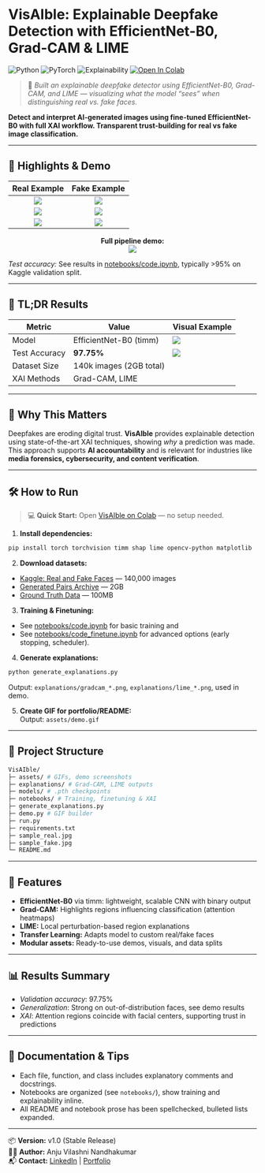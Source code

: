 # VisAIble: Explainable Deepfake Detection with EfficientNet-B0, Grad-CAM & LIME

![Python](https://img.shields.io/badge/Python-3.10-blue)
![PyTorch](https://img.shields.io/badge/Framework-PyTorch-red)
![Explainability](https://img.shields.io/badge/XAI-GradCAM%2FLIME-yellow)
[![Open In Colab](https://colab.research.google.com/assets/colab-badge.svg)](https://colab.research.google.com/github/Av1352/VisAIble/blob/main/notebooks/code.ipynb)

> 🧠 *Built an explainable deepfake detector using EfficientNet-B0, Grad-CAM, and LIME — visualizing what the model “sees” when distinguishing real vs. fake faces.*

**Detect and interpret AI-generated images using fine-tuned EfficientNet-B0 with full XAI workflow. Transparent trust-building for real vs fake image classification.**

---

## 🔑 Highlights & Demo

<div align="center">

| Real Example | Fake Example |
|:-------------:|:-------------:|
| ![](sample_real.jpg) | ![](sample_fake.jpg) |
| ![](explanations/gradcam_real.png) | ![](explanations/gradcam_fake.png) |
| ![](explanations/lime_real.png) | ![](explanations/lime_fake.png) |

**Full pipeline demo:**  
![](assets/demo.gif)

</div>

*Test accuracy:* See results in [notebooks/code.ipynb](notebooks/code.ipynb), typically >95% on Kaggle validation split.

---

## 🥇 TL;DR Results

| Metric         | Value                    | Visual Example                    |
|----------------|--------------------------|-----------------------------------|
| Model          | EfficientNet-B0 (timm)   | ![](explanations/gradcam_real.png) |
| Test Accuracy  | **97.75%**               | ![](explanations/lime_fake.png)    |
| Dataset Size   | 140k images (2GB total)  |                                   |
| XAI Methods    | Grad-CAM, LIME           |                                   |

---

## 🚀 Why This Matters

Deepfakes are eroding digital trust. **VisAIble** provides explainable detection using state-of-the-art XAI techniques, showing *why* a prediction was made.  
This approach supports **AI accountability** and is relevant for industries like **media forensics, cybersecurity, and content verification**.

---

## 🛠️ How to Run

> 💻 **Quick Start:** Open [VisAIble on Colab](https://colab.research.google.com/github/Av1352/VisAIble/blob/main/notebooks/code.ipynb) — no setup needed.

1. **Install dependencies:**  
```bash
pip install torch torchvision timm shap lime opencv-python matplotlib
```

2. **Download datasets:**  
- [Kaggle: Real and Fake Faces](https://www.kaggle.com/datasets/xhlulu/140k-real-and-fake-faces) — 140,000 images
- [Generated Pairs Archive](https://northeastern-my.sharepoint.com/:u:/r/personal/mahadevarao_s_northeastern_edu/Documents/generated_pairs_full_archive.zip?csf=1&web=1&e=5frkzF) — 2GB
- [Ground Truth Data](https://drive.google.com/drive/folders/1Dlh392g0tmBnJ64JEHcLC_XJNSMSdMxP?usp=drive_link) — 100MB

3. **Training & Finetuning:**  
- See [notebooks/code.ipynb](notebooks/code.ipynb) for basic training and 
- See [notebooks/code_finetune.ipynb](notebooks/code_finetune.ipynb) for advanced options (early stopping, scheduler).

4. **Generate explanations:**  
```bash
python generate_explanations.py
```
Output: `explanations/gradcam_*.png`, `explanations/lime_*.png`, used in demo.

5. **Create GIF for portfolio/README:**  
Output: `assets/demo.gif`

---

## 📂 Project Structure

```bash
VisAIble/
├─ assets/ # GIFs, demo screenshots
├─ explanations/ # Grad-CAM, LIME outputs
├─ models/ # .pth checkpoints
├─ notebooks/ # Training, finetuning & XAI
├─ generate_explanations.py
├─ demo.py # GIF builder
├─ run.py
├─ requirements.txt
├─ sample_real.jpg
├─ sample_fake.jpg
└─ README.md
```

---

## 🔬 Features

- **EfficientNet-B0** via timm: lightweight, scalable CNN with binary output
- **Grad-CAM:** Highlights regions influencing classification (attention heatmaps)
- **LIME:** Local perturbation-based region explanations
- **Transfer Learning:** Adapts model to custom real/fake faces
- **Modular assets:** Ready-to-use demos, visuals, and data splits

---

## 📊 Results Summary

- *Validation accuracy*: 97.75%
- *Generalization*: Strong on out-of-distribution faces, see demo results
- *XAI*: Attention regions coincide with facial centers, supporting trust in predictions

---

## 📝 Documentation & Tips

- Each file, function, and class includes explanatory comments and docstrings.
- Notebooks are organized (see `notebooks/`), show training and explainability inline.
- All README and notebook prose has been spellchecked, bulleted lists expanded.

---
📦 **Version:** v1.0 (Stable Release)  
👩‍💻 **Author:** Anju Vilashni Nandhakumar  
📬 **Contact:** [LinkedIn](https://www.linkedin.com/in/your-link/) | [Portfolio](https://vxanju.com/)
